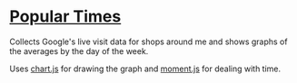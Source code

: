 # [Popular Times](index.html)

Collects Google's live visit data for shops around me and shows graphs of the averages by the day of the week.

Uses [chart.js](https://www.chartjs.org/) for drawing the graph and [moment.js](https://momentjs.com/) for dealing with time.